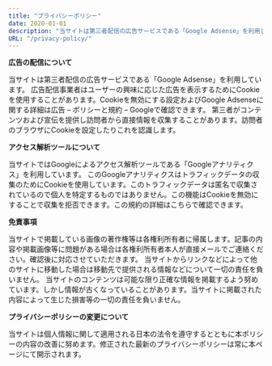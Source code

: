 ```yaml
---
title: "プライバシーポリシー"
date: 2020-01-01
description: "当サイトは第三者配信の広告サービスである「Google Adsense」を利用しています。"
URL: "/privacy-policy/"
---
```


**広告の配信について**

当サイトは第三者配信の広告サービスである「Google Adsense」を利用しています。
広告配信事業者はユーザーの興味に応じた広告を表示するためにCookieを使用することがあります。Cookieを無効にする設定およびGoogle Adsenseに関する詳細は広告 – ポリシーと規約 – Googleで確認できます。
第三者がコンテンツおよび宣伝を提供し訪問者から直接情報を収集することがあります。訪問者のブラウザにCookieを設定したりこれを認識します。

**アクセス解析ツールについて**

当サイトではGoogleによるアクセス解析ツールである「Googleアナリティクス」を利用しています。
このGoogleアナリティクスはトラフィックデータの収集のためにCookieを使用しています。このトラフィックデータは匿名で収集されているので個人を特定するものではありません。この機能はCookieを無効にすることで収集を拒否できます。この規約の詳細はこちらで確認できます。

**免責事項**

当サイトで掲載している画像の著作権等は各権利所有者に帰属します。記事の内容や掲載画像等に問題がある場合は各権利所有者本人が直接メールでご連絡ください。確認後に対応させていただきます。
当サイトからリンクなどによって他のサイトに移動した場合は移動先で提供される情報などについて一切の責任を負いません。
当サイトのコンテンツは可能な限り正確な情報を掲載するよう努めています。しかし情報が古くなっていることがあります。当サイトに掲載された内容によって生じた損害等の一切の責任を負いません。

**プライバシーポリシーの変更について**

当サイトは個人情報に関して適用される日本の法令を遵守するとともに本ポリシーの内容の改善に努めます。修正された最新のプライバシーポリシーは常に本ページにて開示されます。